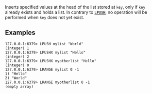 Inserts specified values at the head of the list stored at `key`, only if `key`
already exists and holds a list.
In contrary to [`LPUSH`](lpush.md), no operation will be performed when `key` does not yet
exist.

## Examples

```
127.0.0.1:6379> LPUSH mylist "World"
(integer) 1
127.0.0.1:6379> LPUSHX mylist "Hello"
(integer) 2
127.0.0.1:6379> LPUSHX myotherlist "Hello"
(integer) 0
127.0.0.1:6379> LRANGE mylist 0 -1
1) "Hello"
2) "World"
127.0.0.1:6379> LRANGE myotherlist 0 -1
(empty array)
```
